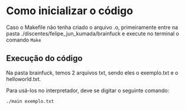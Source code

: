 # Como inicializar o código
Caso o Makefile não tenha criado o arquivo .o, primeiramente entre na pasta ./discentes/felipe_jun_kumada/brainfuck
e execute no terminal o comando `Make`
## Execução do código
Na pasta brainfuck, temos 2 arquivos txt, sendo eles o exemplo.txt e o helloworld.txt.

Para usá-los no interpretador, deve se digitar o seguinte comando:

```./main exemplo.txt```
